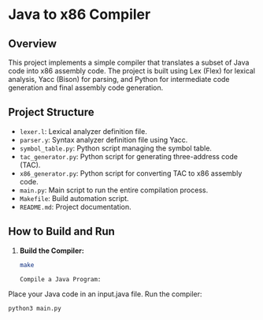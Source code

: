 # Java to x86 Compiler

## Overview
This project implements a simple compiler that translates a subset of Java code into x86 assembly code. The project is built using Lex (Flex) for lexical analysis, Yacc (Bison) for parsing, and Python for intermediate code generation and final assembly code generation.

## Project Structure
- `lexer.l`: Lexical analyzer definition file.
- `parser.y`: Syntax analyzer definition file using Yacc.
- `symbol_table.py`: Python script managing the symbol table.
- `tac_generator.py`: Python script for generating three-address code (TAC).
- `x86_generator.py`: Python script for converting TAC to x86 assembly code.
- `main.py`: Main script to run the entire compilation process.
- `Makefile`: Build automation script.
- `README.md`: Project documentation.

## How to Build and Run
1. **Build the Compiler:**
   ```bash
   make

   Compile a Java Program:

Place your Java code in an input.java file.
Run the compiler:
```bash
python3 main.py





